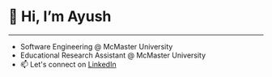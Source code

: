 # 👋 **Hi, I’m Ayush**
---
- Software Engineering @ McMaster University
- Educational Research Assistant @ McMaster University
- 📫 Let's connect on [LinkedIn](www.linkedin.com/in/ayush-patel-b55995291)

<!---
Ayushpatel2026/Ayushpatel2026 is a ✨ special ✨ repository because its `README.md` (this file) appears on your GitHub profile.
You can click the Preview link to take a look at your changes.
--->
